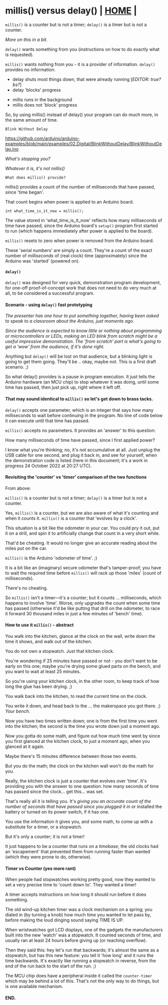 # millis() versus delay() | [HOME](README.md) |

`millis()` is a counter but is not a timer;  `delay()` is a
timer but is not a counter.

<em>More on this in a bit.</em>


`delay()` wants something from you (instructions on how to do
exactly what is requested).

`millis()` wants nothing from you - it is a provider of
information.  `delay()` provides no information.


<ul>
 <li> delay shuts most things down, that were already running [<em>EDITOR: true? bs?</em>]
 <li> delay 'blocks' progress
</ul>
<p>
<ul>
 <li> millis runs in the background
 <li> millis does not 'block' progress
</ul>

So, by using millis() instead of delay() your program can do
much more, in the same amount of time.



`Blink Without Delay`

  https://github.com/arduino/arduino-examples/blob/main/examples/02.Digital/BlinkWithoutDelay/BlinkWithoutDelay.ino



*What's stopping you?*

*Whatever it is, it's not millis()*


`What does millis() provide?`

millis() provides a count of the number of milliseconds that
have passed, since 'time began'.

That count begins when power is applied to an Arduino board.

```
int what_time_is_it_now = millis();
```

The value stored in 'what_time_is_it_now' reflects how many
milliseconds of time have passed, since the Arduino board's
`setup()` program first started to run (which happens immediately
after power is applied to the board).

`millis()` resets to zero when power is removed from the Arduino
board.

These 'serial numbers' are simply a count.  They're a count
of the exact number of *milliseconds* of (real clock) time
(approximately) since the Arduino was 'started' (powered on).


#### `delay()`

`delay()` was designed for very quick, demonstration program
development, for one-off proof-of-concept work that does not need
to do very much at all, to be considered a successful program.


#### Scenario - using `delay()` fast prototyping

<em>The presenter has one hour to put something together, having been
asked to speak to a classroom about the Arduino, just moments ago.</em>

<em>Since the audience is expected to know little or nothing about
programming or microcontrollers or LEDs, making an LED blink from
scratch might be a useful impressive demonstration.  The 'from
scratch' part is what's going to get a 'wow' from the audience,
if it's done right.</em>

Anything but `delay()` will be lost on that audience, but a
blinking light is going to get them going.  They'll be .. okay,
maybe not.  This is a first draft scenario. ;)

So what delay() provides is a pause in program execution. It
just tells the Arduino hardware (an MCU chip) to stop whatever
it was doing, until some time has passed, then just pick up,
right where it left off.


#### That may sound identical to `millis()` so let's get down to brass tacks.

`delay()` accepts one parameter, which is an integer that says
how many milliseconds to wait before continuing in the program.
No line of code below it can execute until that time has passed.

`millis()` accepts no parameters.  It provides an 'answer'
to this question:

How many milliseconds of time have passed, since I first applied
power?

I know what you're thinking; no, it's not accumulative at all.
Just unplug the USB cable for one second, and plug it back in,
and see for yourself, when the demonstration code is listed
(here in this document; it's a work in progress 24 October 2022
at 20:27 UTC).


#### Revisiting the 'counter' vs 'timer' comparison of the two functions

From above:

`millis()` is a counter but is not a timer;  `delay()` is a
timer but is not a counter.

Yes, `millis()` is a counter, but we are also aware of what it's
counting and when it counts it.  `millis()` is a counter that
'evolves by a clock'.

This situation is a bit like the odometer in your car.
You could pry it out, put it on a drill, and spin it to
artificially change that count in a very short while.

That'd be cheating.  It would no longer give an accurate reading
about the miles put on the car.

`millis()` is the Arduino 'odometer of time'. ;)

It is a bit like an (imaginary) secure odometer that's tamper-proof;
you have to wait the required time before `millis()` will rack up
those 'miles' (count of milliseconds).

There's no cheating.

So `millis()` isn't a timer&mdash;it's a counter; but it counts
&hellip; milliseconds, which happens to involve 'time'.  Worse,
only upgrades the count when some time has passed (otherwise it'd
be like putting that drill on the odometer, to race it forward 30
thousand miles in just a few minutes of 'bench' time).


#### How to use it `millis()` - abstract

You walk into the kitchen, glance at the clock on the wall,
write down the time it shows, and walk out of the kitchen.

You do not own a stopwatch.  Just that kitchen clock.

You're wondering if 25 minutes have passed or not - you don't
want to be early on this one; maybe you're drying some glued
parts on the bench, and you want to wait at least 25 minutes.

So you're using your kitchen clock, in the other room, to
keep track of how long the glue has been drying. ;)

You walk back into the kitchen, to read the current time on
the clock.

You write it down, and head back to the &hellip; the makerspace you
got there. ;)  <em>Your bench.</em>

Now you have two times written down; one is from the first time
you went into the kitchen; the second is the time you wrote down
just a moment ago.

Now you gotta do some math, and figure out how much time went by
since you first glanced at the kitchen clock, to just a moment
ago, when you glanced at it again.

Maybe there's 15 minutes difference between those two events.

But you do the math; the clock on the kitchen wall won't do the
math for you.

Really, the kitchen clock is just a counter that evolves over 'time'.
It's providing you with the answer to one question: how many seconds
of time has passed since the clock&hellip; get this&hellip; was set.

That's really all it is telling you.  It's <em>giving you an accurate
count of the number of seconds that have passed since you plugged
it in</em> or installed the battery or turned on its power switch,
if it has one.

You use the information it gives you, and some math, to come
up with a substitute for a timer, or a stopwatch.

But it's only a counter; it is not a timer!

It just happens to be a counter that runs on a <em>timebase</em>; the
old clocks had an 'escapement' that prevented them from running
faster than wanted (which they were prone to do, otherwise).


#### Timer vs Counter (yes more rant)

When people had stopwatches working pretty good, now they wanted
to set a very precise time to 'count down to'.  They wanted
a timer!

A timer accepts instructions on how long it should run before
it does something.

The old wind-up kitchen timer was a clock mechanism on a spring;
you dialed in (by turning a knob) how much time you wanted to let
pass by, before making the loud dinging sound saying TIME IS UP.

When wristwatches got LCD displays, one of the gadgets the
manufacturers built into the new 'watch' was a stopwatch.
It counted seconds of time, and usually ran at least 24 hours
before giving up (or reaching overflow).

Then they said this: hey let's run that backwards; it's almost
the same as a stopwatch, but has this new feature: you tell it
'how long' and it runs the time backwards.  It's exactly like
running a stopwatch in reverse, from the end of the run back to
the start of the run. ;)

The MCU chip does have a peripheral inside it called the
`counter-timer` which may be behind a lot of this.  That's not
the only way to do things, but is one available mechanism.


#### END.
